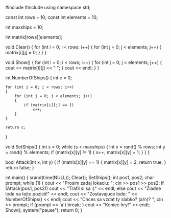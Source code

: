 #include <iostream>
#include <ctime>
using namespace std;

const int rows = 10;
const int elements = 10;

int maxships = 10;

int matrix[rows][elements];

void Clear()
{
	for (int i = 0; i < rows; i++)
	{
		for (int j = 0; j < elements; j++)
		{
			matrix[i][j] = 0;
		}
	}
}

void Show()
{
	for (int i = 0; i < rows; i++)
	{
		for (int j = 0; j < elements; j++)
		{
			cout << matrix[i][j] << " ";
		}
		cout << endl;
	}
}

int NumberOfShips()
{
	int c = 0;

	for (int i = 0; i < rows; i++)
	{
		for (int j = 0; j < elements; j++)
		{
			if (matrix[i][j] == 1)
				c++;
		}
	}

	return c;
}

void SetShips()
{
	int s = 0;
	while (s < maxships)
	{
		int x = rand() % rows;
		int y = rand() % elements;
		if (matrix[x][y] != 1)
		{
			s++;
			matrix[x][y] = 1;
		}
	}
}

bool Attack(int x, int y)
{
	if (matrix[x][y] == 1)
	{
		matrix[x][y] = 2;
		return true;
	}
	return false;
}

int main()
{
	srand(time(NULL));
	Clear();
	SetShips();
	int pos1, pos2;
	char prompt;
	while (1)
	{
		cout << "Prosim zadaj lokaciu: "; cin >> pos1 >> pos2;
		if (Attack(pos1, pos2))
			cout << "Trafil si sa :)" << endl;
		else
			cout << "Ziadne lode na tejto pozicii!" << endl;
		cout << "Zostavajuce lode: " << NumberOfShips() << endl;
		cout << "Chces sa vzdat ty slabko? (a/n)? "; cin >> prompt;
		if (prompt == 'a')
			break;
	}
	cout << "Koniec hry!" << endl;
	Show();
	system("pause");
	return 0;
}

